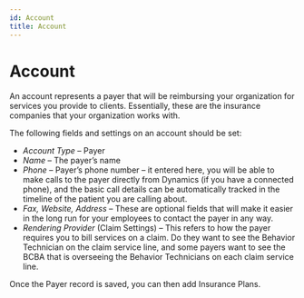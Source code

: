```yaml
---
id: Account
title: Account
---
```

# Account
An account represents a payer that will be reimbursing your organization for services you provide to clients. Essentially, these are the insurance companies that your organization works with. 

The following fields and settings on an account should be set:
- *Account Type* – Payer
- *Name* – The payer’s name
- *Phone* – Payer’s phone number – it entered here, you will be able to make calls to the payer directly from Dynamics (if you have a connected phone), and the basic call details can be automatically tracked in the timeline of the patient you are calling about.
- *Fax, Website, Address* – These are optional fields that will make it easier in the long run for your employees to contact the payer in any way. 
- *Rendering Provider* (Claim Settings) – This refers to how the payer requires you to bill services on a claim. Do they want to see the Behavior Technician on the claim service line, and some payers want to see the BCBA that is overseeing the Behavior Technicians on each claim service line.

Once the Payer record is saved, you can then add Insurance Plans.

